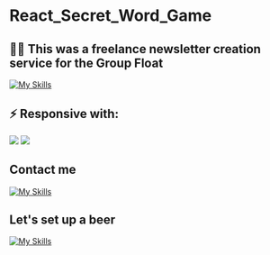# React_Secret_Word_Game

## 👩‍💻  This was a freelance newsletter creation service for the Group Float

[![My Skills](https://skills.thijs.gg/icons?i=html,css,figma&theme=dark)](https://skills.thijs.gg)


## ⚡️ Responsive with: 



<img src="https://img.icons8.com/color/48/000000/gmail--v1.png"/>
<img src="https://img.icons8.com/color/48/000000/microsoft-outlook-2019--v2.png"/>

## Contact me 
[![My Skills](https://skillicons.dev/icons?i=linkedin&perline=3)](https://pt.linkedin.com/in/andre-macedo-a99b02243)

## Let's set up a beer

[![My Skills](https://skillicons.dev/icons?i=instagram&perline=3)](https://www.instagram.com/andrevitor_macedo/)